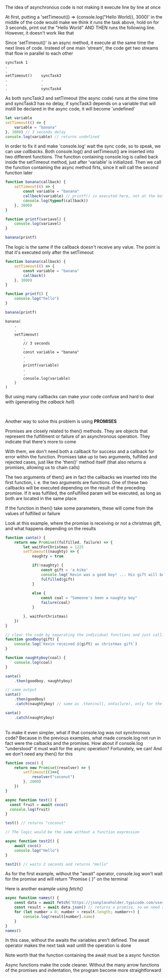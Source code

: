 The idea of asynchronous code is not making it execute line by line at once

At first, putting a 'setTimeout(() => {console.log("Hello World)}, 3000)' in the middle of the code would make we think it runs the task above, hold on for 3 seconds, print out the "Hello World" AND THEN runs the following line. However, it doesn't work like that

Since 'setTimeout()' is an async method, it execute at the same time the next lines of code. Insteed of one main 'stream', the code get two streams that flow in parallel to each other

~~~
syncTask 1
.
.
setTimeout()    syncTask3
.               .
.               .
.               syncTask4
~~~

As both syncTask3 and setTimeout (the async code) runs at the sime time and syncTask3 has no delay, if syncTask3 depends on a variable that will instill be declared in the async code, it will become 'undefined'

~~~ javascript
let variable
setTimeout(() => {
    variable = "banana"
}, 3000) // 3 seconds delay
console.log(variable) // returns undefined
~~~

In order to fix it and make 'console.log' wait the sync code, so to speak, we can use *callbacks*. Both console.log() and setTimeout() are inserted into two different functions. The function containing console.log is called back inside the setTimeout method, just after 'variable' is initialized. Then we call the function containing the async method firts, since it will call the second function later

~~~ javascript
function banana(callback) {
    setTimeout(() => {
        const variable = "banana"
        callback(variable) // printf() is executed here, not at the bottom
        console.log(typeof(callback))
    }, 3000)
}

function printf(variavel) {
    console.log(variavel)
}

banana(printf)
~~~

The logic is the same if the callback doesn't receive any value. The point is that it's executed only after the setTimeout

~~~javascript
function banana(callback) {
    setTimeout(() => {
        const variable = "banana"
        callback()
    }, 3000)
}

function printf() {
    console.log("hello")
}

banana(printf)
~~~

~~~
banana(
    .
    .   
    setTimeout(
        .
        // 3 seconds
        .
        const variable = "banana"
        .
        .
        printf(variable)
        .
        .
        console.log(variable)
    )
)
~~~

But using many callbacks can make your code confuse and hard to deal with (generating the *calback hell*)

<br>

Another way to solve this problem is using **PROMISES**


Promises are closely related to then() methods. They are objects that represent the fulfillment or failure of an asynchronous operation. They indicate that there's more to come

With them, we don't need both a callback for success and a callback for error within the function. Promises take up to two arguments, fulfilled and rejected cases, just like the 'then()' method itself (that also returns a promises, allowing us to chain calls)

The two arguments of then() are in fact the callbacks we inserted into the first function, i. e. the two arguments are functions. One of these two callbacks will be executed depending on the result of the preceding promise. If it was fulfilled, the onFulfilled param will be executed, as long as both are located in the same place

If the function in then() take some parameters, these will come from the values of fulfilled or failure

Look at this example, where the promise is receiving or not a christmas gift, and what happens depending on the results

~~~javascript
function santa() {
    return new Promise((fulfilled, failure) => {
        let waitForChristmas = 1225
        setTimeout((naughty) => {
            naughty = true

            if(!naughty) {
                const gift = 'a bike'
                console.log(`Kevin was a good boy! ... His gift will be ${gift}`)
                fulfilled(gift)
            }
            
            else {
                const coal = "Someone's been a naughty boy"
                failure(coal)
            }

        }, waitForChristmas)
    })
}

// clear the code by separating the individual functions and just calling them
function goodboy(gift) {
    console.log(`Kevin received ${gift} as christmas gift`)
}

function naughtyboy(coal) {
    console.log(coal)
}

santa()
    .then(goodboy, naughtyboy)

// same output
santa()
    .then(goodboy)
    .catch(naughtyboy) // same as .then(null, onFailure), only for the second param. It's a way of catching potential errors

santa()
    .catch(naughtyboy)
~~~

<br>
To make it even simpler, what if that console.log was not synchronous code? Because in the previous examples, what made console.log not run in fact were the calbacks and the promises. How about if console.log "understood" it must wait for the async operation? Fortunately, we can! And we don't need any then() for this

~~~javascript
function coco() {
    return new Promise((resolver) => {
        setTimeout(()=>{
            resolver("coconut")
        }, 2000)
    })
}

async function test() {
  const fruit = await coco()
  console.log(fruit)
}

test() // returns "coconut"

// The logic would be the same without a function expression

async function test2() {
    await coco()
    console.log("Hello")
}

test2() // waits 2 seconds and returns "Hello"
~~~

As for the first example, without the "await" operator, console.log won't wait for the promise and will return "Promise { <pending> }" on the terminal

Here is another example using *fetch()*

~~~javascript
async function names() {
    const data = await fetch('https://jsonplaceholder.typicode.com/users')
    const result = await data.json() // returns a promise, so we need a 'await' here as well
    for (let number = 0; number < result.length; number++) {
        console.log(result[number].name)
    }
}
names()
~~~

In this case, without the awaits the variables aren't defined. The await operator makes the next task wait untill the operation is done

Note worth that the function containing the await must be a async function

Async functions make the code cleaner. Without the many arrow functions of the promises and indentation, the program become more straightforward